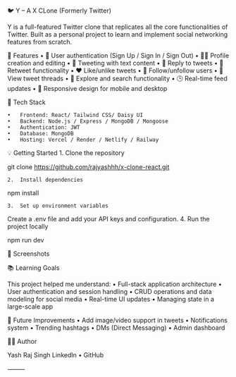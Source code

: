 


🐦 Y – A X CLone (Formerly Twitter)

Y is a full-featured Twitter clone that replicates all the core functionalities of Twitter. Built as a personal project to learn and implement social networking features from scratch.

🚀 Features
	•	🔐 User authentication (Sign Up / Sign In / Sign Out)
	•	🧑‍💼 Profile creation and editing
	•	📝 Tweeting with text content
	•	💬 Reply to tweets
	•	🔁 Retweet functionality
	•	❤️ Like/unlike tweets
	•	📜 Follow/unfollow users
	•	🧵 View tweet threads
	•	🔎 Explore and search functionality
	•	🕒 Real-time feed updates
	•	📱 Responsive design for mobile and desktop

🔧 Tech Stack



	•	Frontend: React/ Tailwind CSS/ Daisy UI
	•	Backend: Node.js / Express / MongoDB / Mongoose
	•	Authentication: JWT 
	•	Database: MongoDB 
	•	Hosting: Vercel / Render / Netlify / Railway

💡 Getting Started
	1.	Clone the repository

git clone https://github.com/rajyashhh/x-clone-react.git



	2.	Install dependencies

npm install


	3.	Set up environment variables
Create a .env file and add your API keys and configuration.
	4.	Run the project locally

npm run dev



📸 Screenshots


📚 Learning Goals

This project helped me understand:
	•	Full-stack application architecture
	•	User authentication and session handling
	•	CRUD operations and data modeling for social media
	•	Real-time UI updates
	•	Managing state in a large-scale app

🧠 Future Improvements
	•	Add image/video support in tweets
	•	Notifications system
	•	Trending hashtags
	•	DMs (Direct Messaging)
	•	Admin dashboard

🧑‍💻 Author

Yash Raj Singh
LinkedIn • GitHub

⸻
